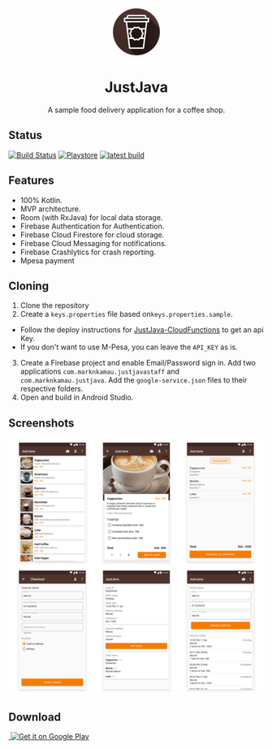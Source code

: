 <p align="center">
	<img
		width="100"
		alt="Logo"
		src="/images/just_java_logo.png">
</p>
<h1 align="center">
	JustJava
</h1>
<p align="center">
A sample food delivery application for a coffee shop.
</p>

## Status
[![Build Status](https://app.bitrise.io/app/c373b1aa540acc1c/status.svg?token=u-KpJIBnS_0TQUtBtYNEJQ&branch=master)](https://app.bitrise.io/app/c373b1aa540acc1c)
[![Playstore](https://img.shields.io/badge/Download-Playstore-brightgreen.svg)](https://play.google.com/store/apps/details?id=com.marknkamau.justjava)
[![latest build](https://img.shields.io/badge/Download-Latest%20build-brightgreen.svg)](https://skyll.herokuapp.com/justjava?redirect=true)

## Features

* 100% Kotlin.
* MVP architecture.
* Room (with RxJava) for local data storage.
* Firebase Authentication for Authentication.
* Firebase Cloud Firestore for cloud storage.
* Firebase Cloud Messaging for notifications. 
* Firebase Crashlytics for crash reporting.
* Mpesa payment

## Cloning
1. Clone the repository
2. Create a `keys.properties` file based on`keys.properties.sample`.   
- Follow the deploy instructions for [JustJava-CloudFunctions](https://github.com/MarkNjunge/JustJava-CloudFunctions)
to get an api Key. 
- If you don't want to use M-Pesa, you can leave the `API_KEY` as is.
3. Create a Firebase project and enable Email/Password sign in. Add two applications `com.marknkamau.justjavastaff` 
and `com.marknkamau.justjava`. Add the `google-service.json` files to their respective folders.
4. Open and build in Android Studio.

## Screenshots

![App](/images/branding.png)

## Download 
<a href='https://play.google.com/store/apps/details?id=com.marknkamau.justjava'>
​    <img alt='Get it on Google Play' 
​         src='https://play.google.com/intl/en_us/badges/images/generic/en_badge_web_generic.png'
​         height="116" width="300"/>
</a>  
